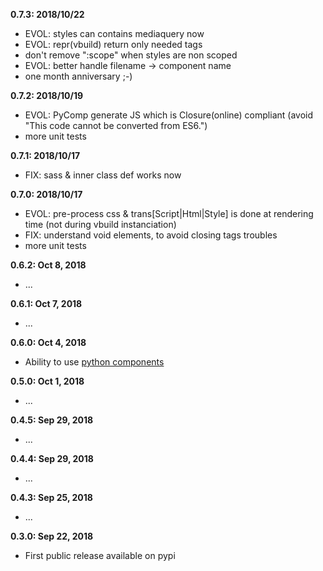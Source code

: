 **0.7.3: 2018/10/22**
- EVOL: styles can contains mediaquery now
- EVOL: repr(vbuild) return only needed tags
- don't remove ":scope" when styles are non scoped
- EVOL: better handle filename -> component name
- one month anniversary ;-)

**0.7.2: 2018/10/19**
- EVOL: PyComp generate JS which is Closure(online) compliant (avoid "This code cannot be converted from ES6.")
- more unit tests

**0.7.1: 2018/10/17**
- FIX: sass & inner class def works now

**0.7.0: 2018/10/17**
- EVOL: pre-process css & trans[Script|Html|Style] is done at rendering time
    (not during vbuild instanciation)
- FIX: understand void elements, to avoid closing tags troubles
- more unit tests

**0.6.2: Oct 8, 2018**
- ...

**0.6.1: Oct 7, 2018**
- ...

**0.6.0: Oct 4, 2018**
- Ability to use [python components](https://github.com/manatlan/vbuild/blob/master/doc/PyComponent.md)

**0.5.0: Oct 1, 2018**
- ...

**0.4.5: Sep 29, 2018**
- ...

**0.4.4: Sep 29, 2018**
- ...

**0.4.3: Sep 25, 2018**
- ...

**0.3.0: Sep 22, 2018**
- First public release available on pypi
